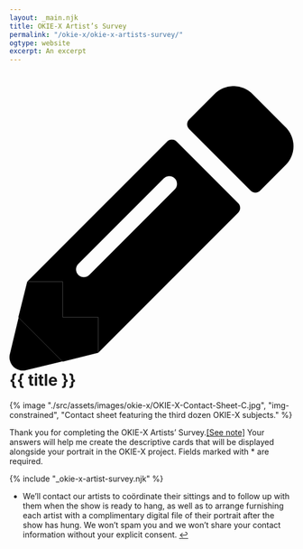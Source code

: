```yaml
---
layout: _main.njk
title: OKIE-X Artist’s Survey
permalink: "/okie-x/okie-x-artists-survey/"
ogtype: website
excerpt: An excerpt
---
```


<script src="https://www.google.com/recaptcha/api.js"></script>
<script>
  function onSubmit() {
      document.getElementById("okie-x-artist-survey").submit()
  }
</script>

<!-- markdownlint-disable MD025 -->
# <icon-l class="bigger icon-before"><span class="with-icon"><svg id="icon-pencil-duo" xmlns="http://www.w3.org/2000/svg" viewBox="0 0 512 512"><path fill="var(--mpb-color-accentReverse)" d="M96 352H32l-16 64 80 80 64-16v-64H96zM498 74.26l-.11-.11L437.77 14a48.09 48.09 0 0 0-67.9 0l-46.1 46.1a12 12 0 0 0 0 17l111 111a12 12 0 0 0 17 0l46.1-46.1a47.93 47.93 0 0 0 .13-67.74z"></path><path fill="var(--mpb-color-accent)" d="M.37 483.85a24 24 0 0 0 19.47 27.8 24.27 24.27 0 0 0 8.33 0l67.32-16.16-79-79zM412.3 210.78l-111-111a12.13 12.13 0 0 0-17.1 0L32 352h64v64h64v64l252.27-252.25a12 12 0 0 0 .03-16.97zm-114.41-24.93l-154 154a14 14 0 1 1-19.8-19.8l154-154a14 14 0 1 1 19.8 19.8z"></path></svg> {{ title }}</icon-l>
<!-- markdownlint-enable MD025 -->
<mpb-dialog-img>

{% image "./src/assets/images/okie-x/OKIE-X-Contact-Sheet-C.jpg", "img-constrained", "Contact sheet featuring the third dozen OKIE-X subjects." %}</mpb-dialog-img>

Thank you for completing the OKIE-X Artists’ Survey.<a href="#mn:1" id="mnref:1" class="sr-only">[See note]</a> Your answers will help me create the descriptive cards that will be displayed alongside your portrait in the OKIE-X project. Fields marked with <span class="required">*</span> are required.

{% include "_okie-x-artist-survey.njk" %}

<footer aria-label="notes">
  <ul class="app-marginnotes-list" role="list">
    <li id="mn:1" role="listitem">

We’ll contact our artists to coördinate their sittings and to follow up with them when the show is ready to hang, as well as to arrange furnishing each artist with a complimentary digital file of their portrait after the show has hung. We won’t spam you and we won’t share your contact information without your explicit consent. <a href="#mnref:1" class="govuk-link" aria-label="Back to content">↩︎</a>
    </li>
  </ul>

</footer>
